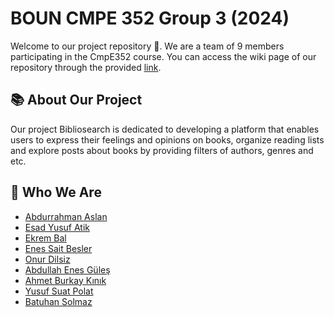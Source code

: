# BOUN CMPE 352 Group 3 (2024)
Welcome to our project repository 👋. We are a team of 9 members participating in the CmpE352 course. You can access the wiki page of our repository through the provided [link](https://github.com/bounswe/bounswe2024group3/wiki).


## 📚 About Our Project
Our project Bibliosearch is dedicated to developing a platform that enables users to express their feelings and opinions on books, organize reading lists and explore posts about books by providing filters of authors, genres and etc. 


## 👥 Who We Are
- [Abdurrahman Aslan](https://github.com/bounswe/bounswe2024group3/wiki/Abdurrahman-Arslan)
- [Esad Yusuf Atik](https://github.com/bounswe/bounswe2024group3/wiki/Esad-Yusuf-Atik)
- [Ekrem Bal](https://github.com/bounswe/bounswe2024group3/wiki/Ekrem-BAL)
- [Enes Sait Besler](https://github.com/bounswe/bounswe2024group3/wiki/Enes-Sait-Besler)
- [Onur Dilsiz](https://github.com/bounswe/bounswe2024group3/wiki/Onur-Dilsiz)
- [Abdullah Enes Güleş](https://github.com/bounswe/bounswe2024group3/wiki/Abdullah-Enes-G%C3%BCle%C5%9F)
- [Ahmet Burkay Kınık](https://github.com/bounswe/bounswe2024group3/wiki/Ahmet-Burkay-K%C4%B1n%C4%B1k)
- [Yusuf Suat Polat](https://github.com/bounswe/bounswe2024group3/wiki/Yusuf-Suat-Polat)
- [Batuhan Solmaz](https://github.com/bounswe/bounswe2024group3/wiki/Batuhan-Solmaz)
